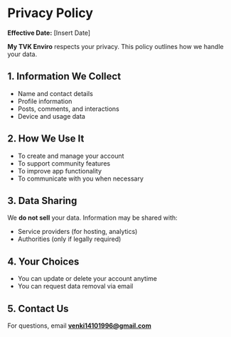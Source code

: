 # Privacy Policy

**Effective Date:** [Insert Date]

**My TVK Enviro** respects your privacy. This policy outlines how we handle your data.

## 1. Information We Collect

- Name and contact details  
- Profile information  
- Posts, comments, and interactions  
- Device and usage data

## 2. How We Use It

- To create and manage your account  
- To support community features  
- To improve app functionality  
- To communicate with you when necessary

## 3. Data Sharing

We **do not sell** your data. Information may be shared with:

- Service providers (for hosting, analytics)  
- Authorities (only if legally required)

## 4. Your Choices

- You can update or delete your account anytime  
- You can request data removal via email

## 5. Contact Us

For questions, email **venki14101996@gmail.com**

